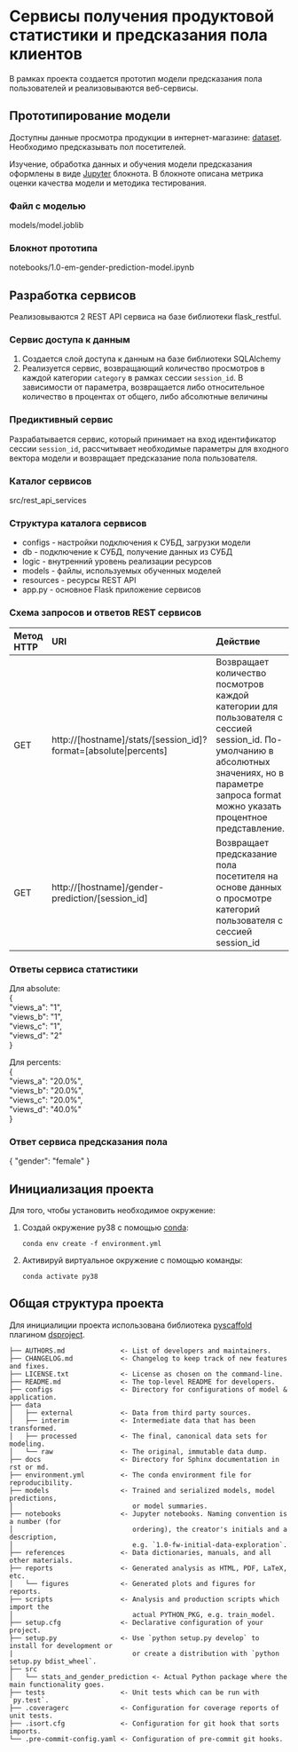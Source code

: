 # Сервисы получения продуктовой статистики и предсказания пола клиентов
В рамках проекта создается прототип модели предсказания пола пользователей и реализовываются веб-сервисы.

## Прототипирование модели
Доступны данные просмотра продукции в интернет-магазине: [dataset]. Необходимо предсказывать пол посетителей. 

Изучение, обработка данных и обучения модели предсказания оформлены в виде [Jupyter] блокнота. В блокноте описана метрика оценки качества модели и методика тестирования.

### Файл с моделью
models/model.joblib

### Блокнот прототипа   
notebooks/1.0-em-gender-prediction-model.ipynb

## Разработка сервисов
Реализовываются 2 REST API сервиса на базе библиотеки flask_restful.

### Сервис доступа к данным
1. Создается слой доступа к данным на базе библиотеки SQLAlchemy
2. Реализуется сервис, возвращающий количество просмотров в каждой категории `category` в рамках сессии `session_id`. В зависимости от параметра, возвращается либо относительное количество в процентах от общего, либо абсолютные величины

### Предиктивный сервис
Разрабатывается сервис, который принимает на вход идентификатор сессии `session_id`, рассчитывает необходимые параметры для входного вектора модели и возвращает предсказание пола пользователя.

### Каталог сервисов
src/rest_api_services

###  Структура каталога сервисов
- configs - настройки подключения к СУБД, загрузки модели
- db - подключение к СУБД, получение данных из СУБД
- logic - внутренний уровень реализации ресурсов
- models - файлы, используемых обученных моделей
- resources - ресурсы REST API
- app.py -  основное Flask приложение сервисов

### Схема запросов и ответов REST сервисов
| Метод HTTP     | URI  | Действие |
|:---------------|:-----|:---------|
| GET            | http://[hostname]/stats/[session_id]?format=[absolute\|percents] | Возвращает количество посмотров каждой категории для пользователя с сессией session_id. По-умолчанию в абсолютных значениях, но в параметре запроса format можно указать процентное представление.         |
| GET            | http://[hostname]/gender-prediction/[session_id] | Возвращает предсказание пола посетителя на основе данных о просмотре категорий пользователя с сессией session_id         |

### Ответы сервиса статистики
Для absolute:   
{   
  "views_a": "1",    
  "views_b": "1",    
  "views_c": "1",    
  "views_d": "2"   
}
   
Для percents:   
{   
  "views_a": "20.0%",    
  "views_b": "20.0%",    
  "views_c": "20.0%",    
  "views_d": "40.0%"   
}   
### Ответ сервиса предсказания пола
{
  "gender": "female"
}

## Инициализация проекта
Для того, чтобы установить необходимое окружение:

1. Создай окружение py38 с помощью [conda]:
   ```
   conda env create -f environment.yml
   ```
2. Активируй виртуальное окружение с помощью команды:
   ```
   conda activate py38
   ```

## Общая структура проекта
Для инициалиции проекта использована библиотека [pyscaffold] плагином [dsproject].
```
├── AUTHORS.md              <- List of developers and maintainers.
├── CHANGELOG.md            <- Changelog to keep track of new features and fixes.
├── LICENSE.txt             <- License as chosen on the command-line.
├── README.md               <- The top-level README for developers.
├── configs                 <- Directory for configurations of model & application.
├── data
│   ├── external            <- Data from third party sources.
│   ├── interim             <- Intermediate data that has been transformed.
│   ├── processed           <- The final, canonical data sets for modeling.
│   └── raw                 <- The original, immutable data dump.
├── docs                    <- Directory for Sphinx documentation in rst or md.
├── environment.yml         <- The conda environment file for reproducibility.
├── models                  <- Trained and serialized models, model predictions,
│                              or model summaries.
├── notebooks               <- Jupyter notebooks. Naming convention is a number (for
│                              ordering), the creator's initials and a description,
│                              e.g. `1.0-fw-initial-data-exploration`.
├── references              <- Data dictionaries, manuals, and all other materials.
├── reports                 <- Generated analysis as HTML, PDF, LaTeX, etc.
│   └── figures             <- Generated plots and figures for reports.
├── scripts                 <- Analysis and production scripts which import the
│                              actual PYTHON_PKG, e.g. train_model.
├── setup.cfg               <- Declarative configuration of your project.
├── setup.py                <- Use `python setup.py develop` to install for development or
|                              or create a distribution with `python setup.py bdist_wheel`.
├── src
│   └── stats_and_gender_prediction <- Actual Python package where the main functionality goes.
├── tests                   <- Unit tests which can be run with `py.test`.
├── .coveragerc             <- Configuration for coverage reports of unit tests.
├── .isort.cfg              <- Configuration for git hook that sorts imports.
└── .pre-commit-config.yaml <- Configuration of pre-commit git hooks.
```

[conda]: https://docs.conda.io/
[Jupyter]: https://jupyter.org/
[pyscaffold]: https://pyscaffold.org/en/latest/
[dsproject]: https://github.com/pyscaffold/pyscaffoldext-dsproject
[dataset]: https://relational.fit.cvut.cz/dataset/FTP